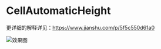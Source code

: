 # CellAutomaticHeight
更详细的解释详见：https://www.jianshu.com/p/5f5c550d61a0

![效果图](https://upload-images.jianshu.io/upload_images/10887362-9f04ff48d1cfec09.png)
